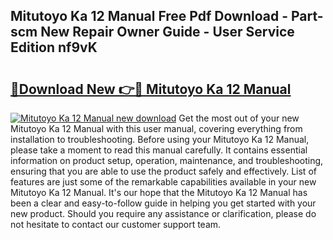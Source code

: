 ## Mitutoyo Ka 12 Manual Free Pdf Download - Part-scm New Repair Owner Guide - User Service Edition nf9vK

# <h2><a href="http://cf17315.oget.top/?id=Mitutoyo+Ka+12+Manual">🔗Download New 👉🔴 Mitutoyo Ka 12 Manual</a></h2>

[![Mitutoyo Ka 12 Manual new download](https://i.imgur.com/5g1atiW.png)](http://cf17315.oget.top/?id=Mitutoyo+Ka+12+Manual)
Get the most out of your new Mitutoyo Ka 12 Manual with this user manual, covering everything from installation to troubleshooting. Before using your Mitutoyo Ka 12 Manual, please take a moment to read this manual carefully. It contains essential information on product setup, operation, maintenance, and troubleshooting, ensuring that you are able to use the product safely and effectively. List of features are just some of the remarkable capabilities available in your new Mitutoyo Ka 12 Manual. It's our hope that the Mitutoyo Ka 12 Manual has been a clear and easy-to-follow guide in helping you get started with your new product. Should you require any assistance or clarification, please do not hesitate to contact our customer support team.
